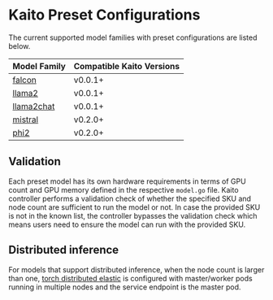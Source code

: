 # Kaito Preset Configurations
The current supported model families with preset configurations are listed below.

| Model Family                      | Compatible Kaito Versions |
|-----------------------------------|---------------------------|
| [falcon](./models/falcon)         | v0.0.1+|
| [llama2](./models/llama2)         | v0.0.1+|
| [llama2chat](./models/llama2chat) | v0.0.1+|
| [mistral](./models/mistral)       | v0.2.0+|
| [phi2](./models/phi2)             | v0.2.0+|

## Validation
Each preset model has its own hardware requirements in terms of GPU count and GPU memory defined in the respective `model.go` file. Kaito controller performs a validation check of whether the specified SKU and node count are sufficient to run the model or not. In case the provided SKU is not in the known list, the controller bypasses the validation check which means users need to ensure the model can run with the provided SKU. 

## Distributed inference

For models that support distributed inference, when the node count is larger than one, [torch distributed elastic](https://pytorch.org/docs/stable/distributed.elastic.html) is configured with master/worker pods running in multiple nodes and the service endpoint is the master pod.
